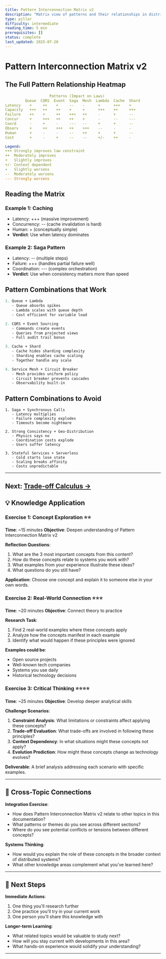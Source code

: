 ```yaml
---
title: Pattern Interconnection Matrix v2
description: "Matrix view of patterns and their relationships in distributed systems"
type: pillar
difficulty: intermediate
reading_time: 5 min
prerequisites: []
status: complete
last_updated: 2025-07-20
---
```



# Pattern Interconnection Matrix v2

## The Full Pattern Relationship Heatmap

```yaml
                    Patterns (Impact on Laws)
         Queue  CQRS  Event  Saga  Mesh  Lambda  Cache  Shard
Latency    +     ++    +     --    -      +      +++    +
Capacity   +++   ++    ++    +     +      +++    ++     +++
Failure    ++    +     ++    +++   ++     -      +      --
Concur     +     +++   ++    ++    +      -      --     ---
Coord      -     +     -     ---   --     +      +      --
Observ     +     ++    +++   ++    +++    --     -      -
Human      +     -     -     --    ++     +      +      --
Cost       +     -     +     --    --     +/-    ++     -

Legend:
+++ Strongly improves law constraint
++  Moderately improves
+   Slightly improves
+/- Context dependent
-   Slightly worsens
--  Moderately worsens
--- Strongly worsens
```

## Reading the Matrix

### Example 1: Caching
- Latency: +++ (massive improvement)
- Concurrency: -- (cache invalidation is hard)
- Human: + (conceptually simple)
- **Verdict**: Use when latency dominates

### Example 2: Saga Pattern
- Latency: -- (multiple steps)
- Failure: +++ (handles partial failure well)
- Coordination: --- (complex orchestration)
- **Verdict**: Use when consistency matters more than speed

## Pattern Combinations that Work

```proto
1. Queue + Lambda
   - Queue absorbs spikes
   - Lambda scales with queue depth
   - Cost efficient for variable load

2. CQRS + Event Sourcing
   - Commands create events
   - Queries from projected views
   - Full audit trail bonus

3. Cache + Shard
   - Cache hides sharding complexity
   - Sharding enables cache scaling
   - Together handle any scale

4. Service Mesh + Circuit Breaker
   - Mesh provides uniform policy
   - Circuit breaker prevents cascades
   - Observability built-in
```

## Pattern Combinations to Avoid

```text
1. Saga + Synchronous Calls
   - Latency multiplies
   - Failure complexity explodes
   - Timeouts become nightmare

2. Strong Consistency + Geo-Distribution
   - Physics says no
   - Coordination costs explode
   - Users suffer latency

3. Stateful Services + Serverless
   - Cold starts lose state
   - Scaling breaks affinity
   - Costs unpredictable
```

---

**Next**: [Trade-off Calculus →](tradeoff-calculus.md)
---

## 💡 Knowledge Application

### Exercise 1: Concept Exploration ⭐⭐
**Time**: ~15 minutes
**Objective**: Deepen understanding of Pattern Interconnection Matrix v2

**Reflection Questions**:
1. What are the 3 most important concepts from this content?
2. How do these concepts relate to systems you work with?
3. What examples from your experience illustrate these ideas?
4. What questions do you still have?

**Application**: Choose one concept and explain it to someone else in your own words.

### Exercise 2: Real-World Connection ⭐⭐⭐
**Time**: ~20 minutes
**Objective**: Connect theory to practice

**Research Task**:
1. Find 2 real-world examples where these concepts apply
2. Analyze how the concepts manifest in each example
3. Identify what would happen if these principles were ignored

**Examples could be**:
- Open source projects
- Well-known tech companies
- Systems you use daily
- Historical technology decisions

### Exercise 3: Critical Thinking ⭐⭐⭐⭐
**Time**: ~25 minutes
**Objective**: Develop deeper analytical skills

**Challenge Scenarios**:
1. **Constraint Analysis**: What limitations or constraints affect applying these concepts?
2. **Trade-off Evaluation**: What trade-offs are involved in following these principles?
3. **Context Dependency**: In what situations might these concepts not apply?
4. **Evolution Prediction**: How might these concepts change as technology evolves?

**Deliverable**: A brief analysis addressing each scenario with specific examples.

---

## 🔗 Cross-Topic Connections

**Integration Exercise**:
- How does Pattern Interconnection Matrix v2 relate to other topics in this documentation?
- What patterns or themes do you see across different sections?
- Where do you see potential conflicts or tensions between different concepts?

**Systems Thinking**:
- How would you explain the role of these concepts in the broader context of distributed systems?
- What other knowledge areas complement what you've learned here?

---

## 🎯 Next Steps

**Immediate Actions**:
1. One thing you'll research further
2. One practice you'll try in your current work
3. One person you'll share this knowledge with

**Longer-term Learning**:
- What related topics would be valuable to study next?
- How will you stay current with developments in this area?
- What hands-on experience would solidify your understanding?

---
